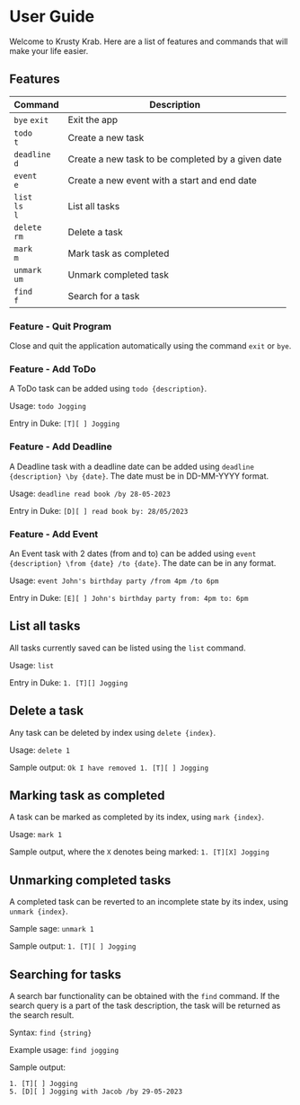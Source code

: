 # User Guide

Welcome to Krusty Krab. Here are a list of features and commands that will make your life easier. 

## Features 

| Command                 | Description |
|-------------------------|-----|
| `bye` `exit`            | Exit the app |
| `todo`<br/> `t`         | Create a new task 
| `deadline` <br/> `d`    | Create a new task to be completed by a given date
| `event`<br/>`e`         | Create a new event with a start and end date
| `list`<br/>`ls`<br/>`l` | List all tasks
| `delete`<br/>`rm`       | Delete a task
| `mark`<br/>`m`          | Mark task as completed
| `unmark` <br/>`um`      | Unmark completed task
| `find`<br/>`f`           | Search for a task

### Feature - Quit Program

Close and quit the application automatically using the command `exit` or `bye`.

### Feature - Add ToDo

A ToDo task can be added using `todo {description}`.

Usage: `todo Jogging`

Entry in Duke: `[T][ ] Jogging`

### Feature - Add Deadline

A Deadline task with a deadline date can be added using `deadline {description} \by {date}`.
The date must be in DD-MM-YYYY format.

Usage: `deadline read book /by 28-05-2023`

Entry in Duke: `[D][ ] read book by: 28/05/2023`

### Feature - Add Event

An Event task with 2 dates (from and to) can be added using `event {description} \from {date} /to {date}`.
The date can be in any format.

Usage: `event John's birthday party /from 4pm /to 6pm`

Entry in Duke: `[E][ ] John's birthday party from: 4pm to: 6pm`

## List all tasks

All tasks currently saved can be listed using the `list` command.

Usage: `list`

Entry in Duke: `1. [T][] Jogging`

## Delete a task
Any task can be deleted by index using `delete {index}`.

Usage: `delete 1`

Sample output:
`Ok I have removed 1. [T][ ] Jogging`

## Marking task as completed
A task can be marked as completed by its index, using `mark {index}`.

Usage: `mark 1`

Sample output, where the `X` denotes being marked:
`1. [T][X] Jogging`

## Unmarking completed tasks

A completed task can be reverted to an incomplete state by its index, using `unmark {index}`.

Sample sage: `unmark 1`

Sample output:
`1. [T][ ] Jogging`

## Searching for tasks

A search bar functionality can be obtained with the `find` command. 
If the search query is a part of the task description, the task will be returned as the search result.

Syntax: `find {string}`

Example usage: `find jogging`



Sample output:
```
1. [T][ ] Jogging
5. [D][ ] Jogging with Jacob /by 29-05-2023
```